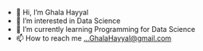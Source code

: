 - 👋 Hi, I’m Ghala Hayyal
- 👀 I’m interested in Data Science 
- 🌱 I’m currently learning Programming for Data Science 
- 📫 How to reach me ...GhalaHayyal@gmail.com

<!---
Ghala-Hayyal/Ghala-Hayyal is a ✨ special ✨ repository because its `README.md` (this file) appears on your GitHub profile.
You can click the Preview link to take a look at your changes.
--->
